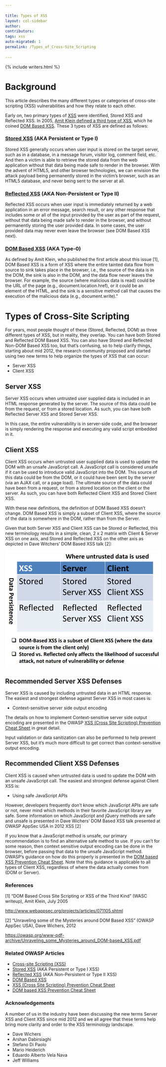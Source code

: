 ```yaml
---

title: Types of XSS
layout: col-sidebar
author:
contributors:
tags: xss
auto-migrated: 1
permalink: /Types_of_Cross-Site_Scripting

---
```


{% include writers.html %}

# Background

This article describes the many different types or categories of
cross-site scripting (XSS) vulnerabilities and how they relate to each
other.

Early on, two primary types of [XSS](attacks/xss/) were identified,
Stored XSS and Reflected XSS. In 2005, [Amit Klein defined a third type
of XSS](http://www.webappsec.org/projects/articles/071105.shtml), which
he coined [DOM Based XSS](attacks/DOM_Based_XSS). These 3 types of
XSS are defined as follows:

### [Stored XSS](attacks/xss/#stored-xss-attacks) (AKA Persistent or Type I)

Stored XSS generally occurs when user input is stored on the target
server, such as in a database, in a message forum, visitor log, comment
field, etc. And then a victim is able to retrieve the stored data from
the web application without that data being made safe to render in the
browser. With the advent of HTML5, and other browser technologies, we
can envision the attack payload being permanently stored in the victim’s
browser, such as an HTML5 database, and never being sent to the server
at all.

### [Reflected XSS](attacks/xss/#reflected-xss-attacks) (AKA Non-Persistent or Type II)

Reflected XSS occurs when user input is immediately returned by a web
application in an error message, search result, or any other response
that includes some or all of the input provided by the user as part of
the request, without that data being made safe to render in the browser,
and without permanently storing the user provided data. In some cases,
the user provided data may never even leave the browser (see DOM Based
XSS next).

### [DOM Based XSS](attacks/DOM_Based_XSS) (AKA Type-0)

As defined by Amit Klein, who published the first article about this
issue \[1\], DOM Based XSS is a form of XSS where the entire tainted data
flow from source to sink takes place in the browser, i.e., the source of
the data is in the DOM, the sink is also in the DOM, and the data flow
never leaves the browser. For example, the source (where malicious data
is read) could be the URL of the page (e.g., document.location.href), or
it could be an element of the HTML, and the sink is a sensitive method
call that causes the execution of the malicious data (e.g.,
document.write)."

# Types of Cross-Site Scripting

For years, most people thought of these (Stored, Reflected, DOM) as
three different types of XSS, but in reality, they overlap. You can have
both Stored and Reflected DOM Based XSS. You can also have Stored and
Reflected Non-DOM Based XSS too, but that’s confusing, so to help
clarify things, starting about mid 2012, the research community proposed
and started using two new terms to help organize the types of XSS that
can occur:

  - Server XSS
  - Client XSS

## Server XSS

Server XSS occurs when untrusted user supplied data is included in an
HTML response generated by the server. The source of this data could be
from the request, or from a stored location. As such, you can have both
Reflected Server XSS and Stored Server XSS.

In this case, the entire vulnerability is in server-side code, and the
browser is simply rendering the response and executing any valid script
embedded in it.

## Client XSS

Client XSS occurs when untrusted user supplied data is used to update
the DOM with an unsafe JavaScript call. A JavaScript call is considered
unsafe if it can be used to introduce valid JavaScript into the DOM.
This source of this data could be from the DOM, or it could have been
sent by the server (via an AJAX call, or a page load). The ultimate
source of the data could have been from a request, or from a stored
location on the client or the server. As such, you can have both
Reflected Client XSS and Stored Client XSS.

With these new definitions, the definition of DOM Based XSS doesn’t
change. DOM Based XSS is simply a subset of Client XSS, where the source
of the data is somewhere in the DOM, rather than from the Server.

Given that both Server XSS and Client XSS can be Stored or Reflected,
this new terminology results in a simple, clean, 2 x 2 matrix with
Client & Server XSS on one axis, and Stored and Reflected XSS on the
other axis as depicted in Dave Witchers’ DOM Based XSS talk \[2\]:

![Chart Server XSS vs Client XSS](assets/images/Server-XSS_vs_Client-XSS_Chart.png)

## Recommended Server XSS Defenses

Server XSS is caused by including untrusted data in an HTML response.
The easiest and strongest defense against Server XSS in most cases is:

  - Context-sensitive server side output encoding

The details on how to implement Context-sensitive server side output
encoding are presented in the OWASP [XSS (Cross Site Scripting)
Prevention Cheat
Sheet](https://cheatsheetseries.owasp.org/cheatsheets/Cross_Site_Scripting_Prevention_Cheat_Sheet.html)
in great detail.

Input validation or data sanitization can also be performed to help
prevent Server XSS, but it’s much more difficult to get correct than
context-sensitive output encoding.

## Recommended Client XSS Defenses

Client XSS is caused when untrusted data is used to update the DOM with
an unsafe JavaScript call. The easiest and strongest defense against
Client XSS is:

  - Using safe JavaScript APIs

However, developers frequently don’t know which JavaScript APIs are safe
or not, never mind which methods in their favorite JavaScript library
are safe. Some information on which JavaScript and jQuery methods are
safe and unsafe is presented in Dave Wichers’ DOM Based XSS talk
presented at OWASP AppSec USA in 2012 XSS \[2\]

If you know that a JavaScript method is unsafe, our primary
recommendation is to find an alternative safe method to use. If you
can’t for some reason, then context sensitive output encoding can be
done in the browser, before passing that data to the unsafe JavaScript
method. OWASP’s guidance on how do this properly is presented in the
[DOM based XSS Prevention Cheat
Sheet](https://cheatsheetseries.owasp.org/cheatsheets/DOM_based_XSS_Prevention_Cheat_Sheet.html). Note that this
guidance is applicable to all types of Client XSS, regardless of where
the data actually comes from (DOM or Server).

### References

\[1\] “DOM Based Cross Site Scripting or XSS of the Third Kind” (WASC
writeup), Amit Klein, July 2005

<http://www.webappsec.org/projects/articles/071105.shtml>

\[2\] “Unraveling some of the Mysteries around DOM Based XSS” (OWASP AppSec
USA), Dave Wichers, 2012

<https://owasp.org/www-pdf-archive/Unraveling_some_Mysteries_around_DOM-based_XSS.pdf>

### Related OWASP Articles

  - [Cross-site Scripting
    (XSS)](attacks/xss/)
  - [Stored
    XSS](attacks/xss/#stored-xss-attacks)
    (AKA Persistent or Type I XSS)
  - [Reflected
    XSS](attacks/xss/#reflected-xss-attacks)
    (AKA Non-Persistent or Type II XSS)
  - [DOM Based XSS](attacks/DOM_Based_XSS)
  - [XSS (Cross Site Scripting) Prevention Cheat
    Sheet](https://cheatsheetseries.owasp.org/cheatsheets/Cross_Site_Scripting_Prevention_Cheat_Sheet.html)
  - [DOM based XSS Prevention Cheat
    Sheet](https://cheatsheetseries.owasp.org/cheatsheets/DOM_based_XSS_Prevention_Cheat_Sheet.html)

### Acknowledgements

A number of us in the industry have been discussing the new terms Server
XSS and Client XSS since mid 2012 and we all agree that these terms help
bring more clarity and order to the XSS terminology landscape.

  - Dave Wichers
  - Arshan Dabirsiaghi
  - Stefano Di Paolo
  - Mario Heiderich
  - Eduardo Alberto Vela Nava
  - Jeff Williams
